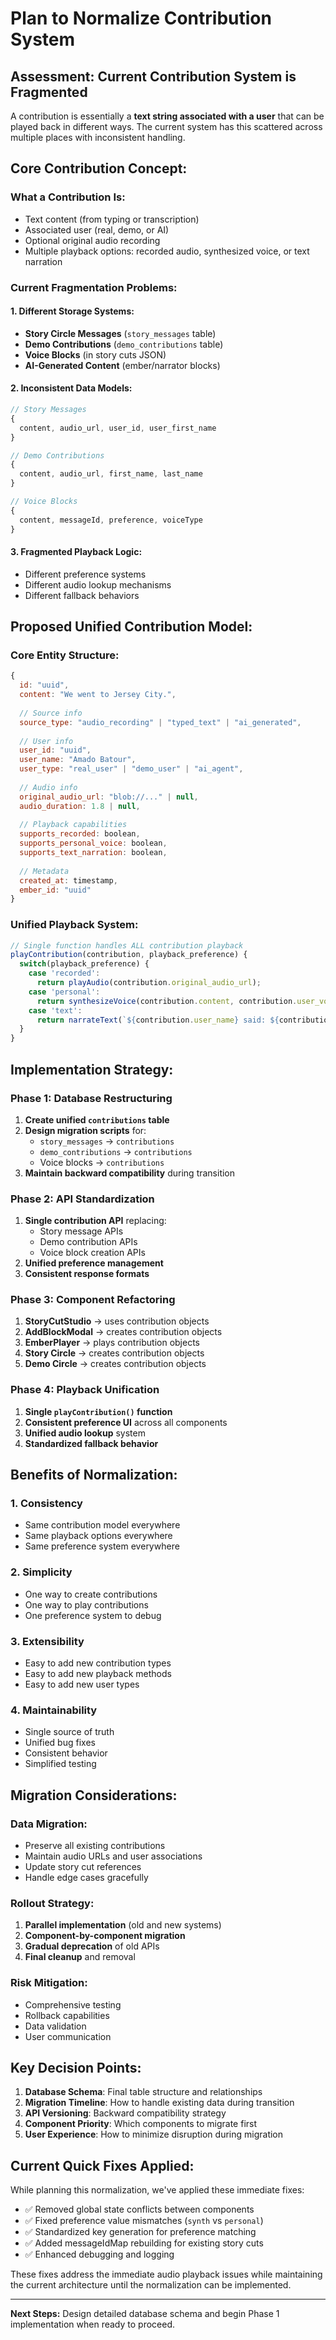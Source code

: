 # Plan to Normalize Contribution System

## **Assessment: Current Contribution System is Fragmented**

A contribution is essentially a **text string associated with a user** that can be played back in different ways. The current system has this scattered across multiple places with inconsistent handling.

## **Core Contribution Concept:**

### **What a Contribution Is:**
- Text content (from typing or transcription)
- Associated user (real, demo, or AI)
- Optional original audio recording
- Multiple playback options: recorded audio, synthesized voice, or text narration

### **Current Fragmentation Problems:**

#### **1. Different Storage Systems:**
- **Story Circle Messages** (`story_messages` table)
- **Demo Contributions** (`demo_contributions` table)  
- **Voice Blocks** (in story cuts JSON)
- **AI-Generated Content** (ember/narrator blocks)

#### **2. Inconsistent Data Models:**
```javascript
// Story Messages
{
  content, audio_url, user_id, user_first_name
}

// Demo Contributions  
{
  content, audio_url, first_name, last_name
}

// Voice Blocks
{
  content, messageId, preference, voiceType
}
```

#### **3. Fragmented Playback Logic:**
- Different preference systems
- Different audio lookup mechanisms
- Different fallback behaviors

## **Proposed Unified Contribution Model:**

### **Core Entity Structure:**
```javascript
{
  id: "uuid",
  content: "We went to Jersey City.",
  
  // Source info
  source_type: "audio_recording" | "typed_text" | "ai_generated",
  
  // User info  
  user_id: "uuid",
  user_name: "Amado Batour",
  user_type: "real_user" | "demo_user" | "ai_agent",
  
  // Audio info
  original_audio_url: "blob://..." | null,
  audio_duration: 1.8 | null,
  
  // Playback capabilities
  supports_recorded: boolean,
  supports_personal_voice: boolean,
  supports_text_narration: boolean,
  
  // Metadata
  created_at: timestamp,
  ember_id: "uuid"
}
```

### **Unified Playback System:**
```javascript
// Single function handles ALL contribution playback
playContribution(contribution, playback_preference) {
  switch(playback_preference) {
    case 'recorded': 
      return playAudio(contribution.original_audio_url);
    case 'personal':
      return synthesizeVoice(contribution.content, contribution.user_voice_model);
    case 'text':
      return narrateText(`${contribution.user_name} said: ${contribution.content}`);
  }
}
```

## **Implementation Strategy:**

### **Phase 1: Database Restructuring**
1. **Create unified `contributions` table**
2. **Design migration scripts** for:
   - `story_messages` → `contributions`
   - `demo_contributions` → `contributions`  
   - Voice blocks → `contributions`
3. **Maintain backward compatibility** during transition

### **Phase 2: API Standardization**
1. **Single contribution API** replacing:
   - Story message APIs
   - Demo contribution APIs
   - Voice block creation APIs
2. **Unified preference management**
3. **Consistent response formats**

### **Phase 3: Component Refactoring**
1. **StoryCutStudio** → uses contribution objects
2. **AddBlockModal** → creates contribution objects
3. **EmberPlayer** → plays contribution objects
4. **Story Circle** → creates contribution objects
5. **Demo Circle** → creates contribution objects

### **Phase 4: Playback Unification**
1. **Single `playContribution()` function**
2. **Consistent preference UI** across all components
3. **Unified audio lookup** system
4. **Standardized fallback behavior**

## **Benefits of Normalization:**

### **1. Consistency**
- Same contribution model everywhere
- Same playback options everywhere  
- Same preference system everywhere

### **2. Simplicity**
- One way to create contributions
- One way to play contributions
- One preference system to debug

### **3. Extensibility**
- Easy to add new contribution types
- Easy to add new playback methods
- Easy to add new user types

### **4. Maintainability**
- Single source of truth
- Unified bug fixes
- Consistent behavior
- Simplified testing

## **Migration Considerations:**

### **Data Migration:**
- Preserve all existing contributions
- Maintain audio URLs and user associations
- Update story cut references
- Handle edge cases gracefully

### **Rollout Strategy:**
1. **Parallel implementation** (old and new systems)
2. **Component-by-component migration**
3. **Gradual deprecation** of old APIs
4. **Final cleanup** and removal

### **Risk Mitigation:**
- Comprehensive testing
- Rollback capabilities
- Data validation
- User communication

## **Key Decision Points:**

1. **Database Schema**: Final table structure and relationships
2. **Migration Timeline**: How to handle existing data during transition
3. **API Versioning**: Backward compatibility strategy
4. **Component Priority**: Which components to migrate first
5. **User Experience**: How to minimize disruption during migration

## **Current Quick Fixes Applied:**

While planning this normalization, we've applied these immediate fixes:
- ✅ Removed global state conflicts between components
- ✅ Fixed preference value mismatches (`synth` vs `personal`)
- ✅ Standardized key generation for preference matching
- ✅ Added messageIdMap rebuilding for existing story cuts
- ✅ Enhanced debugging and logging

These fixes address the immediate audio playback issues while maintaining the current architecture until the normalization can be implemented.

---

**Next Steps:** Design detailed database schema and begin Phase 1 implementation when ready to proceed.
